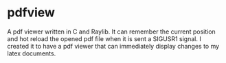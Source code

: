 # pdfview

A pdf viewer written in C and Raylib.
It can remember the current position and hot reload the opened pdf file when it is sent a SIGUSR1 signal.
I created it to have a pdf viewer that can immediately display changes to my latex documents.
